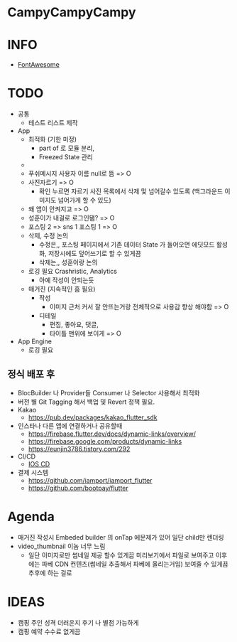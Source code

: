 # CampyCampyCampy


# INFO
* [FontAwesome](https://fontawesome.com/v5.15/icons?d=gallery&p=2)

# TODO
* 공통
  * 테스트 리스트 제작
* App
  * 최적화 (기한 미정)
    * part of 로 모듈 분리, 
    * Freezed State 관리
  * 
  * 푸쉬메시지 사용자 이름 null로 뜸 => O
  * 사진자르기 => O
    * 확인 누르면 자르기 사진 목록에서 삭제 및 넘어갈수 있도록 (백그라운드 이미지도 넘어가게 할 수 있도)
  * 왜 앱이 안켜지고 => O
  * 성훈이가 내걸로 로그인됌? => O
  * 포스팅 2 => sns 1 포스팅 1 => O
  * 삭제, 수정 논의
    * 수정은,, 포스팅 페이지에서 기존 데이터 State 가 들어오면 에딧모드 
      활성화, 저장시에도 덮어쓰기로 할 수 있게끔 
    * 삭제는,, 성훈이랑 논의
  * 로깅 필요 Crashristic, Analytics
    * 아예 작성이 안되는듯
  * 매거진  (지속적인 흠 필요)
    * 작성
      * 이미지 근처 커서 잘 안뜨는거랑 전체적으로 사용감 향상 해야함 => O
    * 디테일
      * 편집, 좋아요, 댓글, 
      * 타이틀 맨위에 보이게 => O
* App Engine
  * 로깅 필요

## 정식 배포 후
* BlocBuilder 나 Provider들 Consumer 나 Selector 사용해서 최적화
* 버전 별 Git Tagging 해서 백업 및 Revert 정책 필요.
* Kakao
  * https://pub.dev/packages/kakao_flutter_sdk
* 인스타나 다른 앱에 연결하거나 공유할때
  * https://firebase.flutter.dev/docs/dynamic-links/overview/
  * https://firebase.google.com/products/dynamic-links
  * https://eunjin3786.tistory.com/292
* CI/CD
  * [IOS CD](https://docs.github.com/en/actions/deployment/deploying-xcode-applications/installing-an-apple-certificate-on-macos-runners-for-xcode-development)
* 결제 시스템
  * https://github.com/iamport/iamport_flutter
  * https://github.com/bootpay/flutter


# Agenda
* 매거진 작성시 Embeded builder 의 onTap 에문제가 있어 일단 child만 렌더링
* video_thumbnail 이놈 너무 느림
  * 일단 이미지로만 썸네일 제공 할수 있게끔 미리보기에서 파일로 보여주고 이후에는 파베 CDN 컨텐츠(썸네일 추출해서 파베에 올리는거임) 보여줄 수 있게끔  추후에 하는 걸로


# IDEAS
* 캠핑 주인 성격 더러운지 후기 나 별점 가능하게
* 캠핑 예약 수수료 없게끔